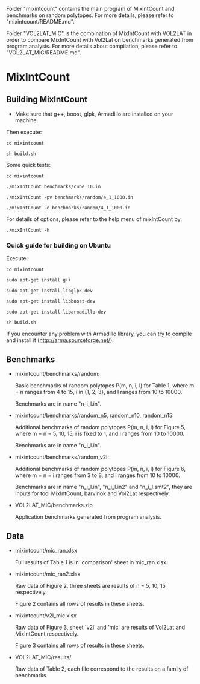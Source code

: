 
Folder "mixintcount" contains the main program of MixIntCount and benchmarks on random polytopes. For more details, please refer to "mixintcount/README.md".



Folder "VOL2LAT_MIC" is the combination of MixIntCount with VOL2LAT in order to compare MixIntCount with Vol2Lat on benchmarks generated from program analysis. For more details about compilation, please refer to "VOL2LAT_MIC/README.md".





# MixIntCount



## Building MixIntCount

* Make sure that g++, boost, glpk, Armadillo are installed on your machine.

Then execute: 

	cd mixintcount

	sh build.sh



Some quick tests:

	cd mixintcount

	./mixIntCount benchmarks/cube_10.in

	./mixIntCount -pv benchmarks/random/4_1_1000.in

	./mixIntCount -e benchmarks/random/4_1_1000.in



For details of options, please refer to the help menu of mixIntCount by:

	./mixIntCount -h





### Quick guide for building on Ubuntu



Execute:

	cd mixintcount

	sudo apt-get install g++

	sudo apt-get install libglpk-dev

	sudo apt-get install libboost-dev

	sudo apt-get install libarmadillo-dev

	sh build.sh

	

If you encounter any problem with Armadillo library, you can try to compile and install it (http://arma.sourceforge.net/).






## Benchmarks



* mixintcount/benchmarks/random:

	Basic benchmarks of random polytopes P(m, n, i, l) for Table 1, where m = n ranges from 4 to 15, i in {1, 2, 3}, and l ranges from 10 to 10000.

	Benchmarks are in name "n_i_l.in".



* mixintcount/benchmarks/random_n5, random_n10, random_n15:

	Additional benchmarks of random polytopes P(m, n, i, l) for Figure 5, where m = n = 5, 10, 15, i is fixed to 1, and l ranges from 10 to 10000.

	Benchmarks are in name "n_i_l.in".



* mixintcount/benchmarks/random_v2l:

	Additional benchmarks of random polytopes P(m, n, i, l) for Figure 6, where m = n = i ranges from 3 to 8, and l ranges from 10 to 10000.

	Benchmarks are in name "n_i_l.in", "n_i_l.in2" and "n_i_l.smt2", they are inputs for tool MixIntCount, barvinok and Vol2Lat respectively.


* VOL2LAT_MIC/benchmarks.zip

	Application benchmarks generated from program analysis.




## Data



* mixintcount/mic_ran.xlsx

	Full results of Table 1 is in 'comparison' sheet in mic_ran.xlsx.

	

* mixintcount/mic_ran2.xlsx

	Raw data of Figure 2, three sheets are results of n = 5, 10, 15 respectively.

	Figure 2 contains all rows of results in these sheets.

	

* mixintcount/v2l_mic.xlsx

	Raw data of Figure 3, sheet 'v2l' and 'mic' are results of Vol2Lat and MixIntCount respectively.

	Figure 3 contains all rows of results in these sheets.


* VOL2LAT_MIC/results/

	
	Raw data of Table 2, each file correspond to the results on a family of benchmarks.





